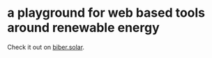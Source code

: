 # a playground for web based tools around renewable energy
Check it out on [biber.solar](https://biber.solar).
